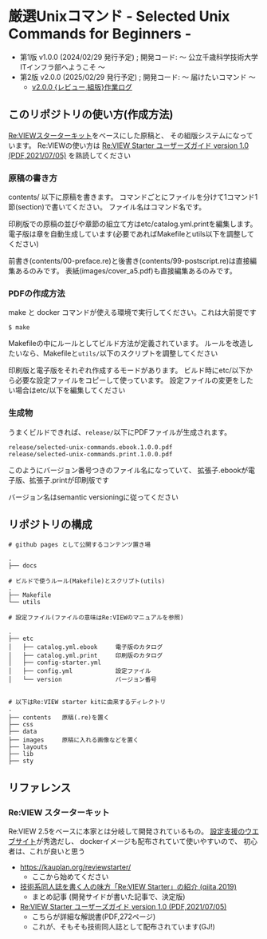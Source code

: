 # 厳選Unixコマンド - Selected Unix Commands for Beginners -

- 第1版 v1.0.0 (2024/02/29 発行予定) ; 開発コード: 〜 公立千歳科学技術大学ITインフラ部へようこそ 〜
- 第2版 v2.0.0 (2025/02/29 発行予定) ; 開発コード: 〜 届けたいコマンド 〜
    - [v2.0.0 {レビュー,組版}作業ログ](log/v2.0.0.md)

## このリポジトリの使い方(作成方法)

[Re:VIEWスターターキット](https://kauplan.org/reviewstarter/)をベースにした原稿と、
その組版システムになっています。
Re:VIEWの使い方は
[Re:VIEW Starter ユーザーズガイド version 1.0 (PDF,2021/07/05)](https://kauplan.org/reviewstarter/reviewstarter-usersguide-20210715.pdf)
を熟読してください

### 原稿の書き方

contents/ 以下に原稿を書きます。
コマンドごとにファイルを分けて1コマンド1節(section)で書いてください。
ファイル名はコマンド名です。

印刷版での原稿の並びや章節の組立て方はetc/catalog.yml.printを編集します。
電子版は章を自動生成しています(必要であればMakefileとutils以下を調整してください)

前書き(contents/00-preface.re)と後書き(contents/99-postscript.re)は直接編集あるのみです。
表紙(images/cover_a5.pdf)も直接編集あるのみです。



### PDFの作成方法

make と docker コマンドが使える環境で実行してください。これは大前提です

```
$ make
```

Makefileの中にルールとしてビルド方法が定義されています。
ルールを改造したいなら、Makefileと`utils/`以下のスクリプトを調整してください

印刷版と電子版をそれぞれ作成するモードがあります。
ビルド時にetc/以下から必要な設定ファイルをコピーして使っています。
設定ファイルの変更をしたい場合はetc/以下を編集してください


### 生成物

うまくビルドできれば、`release/`以下にPDFファイルが生成されます。

```
release/selected-unix-commands.ebook.1.0.0.pdf
release/selected-unix-commands.print.1.0.0.pdf
```
このようにバージョン番号つきのファイル名になっていて、
拡張子.ebookが電子版、拡張子.printが印刷版です

バージョン名はsemantic versioningに従ってください



## リポジトリの構成

```
# github pages として公開するコンテンツ置き場

.
├── docs

# ビルドで使うルール(Makefile)とスクリプト(utils)
.
├── Makefile
└── utils

# 設定ファイル(ファイルの意味はRe:VIEWのマニュアルを参照)

.
├── etc
│   ├── catalog.yml.ebook     電子版のカタログ
│   ├── catalog.yml.print     印刷版のカタログ
│   ├── config-starter.yml
│   ├── config.yml            設定ファイル
│   └── version               バージョン番号


# 以下はRe:VIEW starter kitに由来するディレクトリ
.
├── contents   原稿(.re)を置く
├── css
├── data
├── images     原稿に入れる画像などを置く
├── layouts
├── lib
├── sty

```


## リファレンス


### Re:VIEW スターターキット

Re:VIEW 2.5をベースに本家とは分岐して開発されているもの。
[設定支援のウエブサイト](https://kauplan.org/reviewstarter/)が秀逸だし、
dockerイメージも配布されていて使いやすいので、
初心者は、これが良いと思う

- https://kauplan.org/reviewstarter/
    - ここから始めてください
- [技術系同人誌を書く人の味方「Re:VIEW Starter」の紹介 (qiita,2019)](https://qiita.com/kauplan/items/d01e6e39a05be0b908a1)
    - まとめ記事 (開発サイドが書いた記事で、決定版)
- [Re:VIEW Starter ユーザーズガイド version 1.0 (PDF,2021/07/05)](https://kauplan.org/reviewstarter/reviewstarter-usersguide-20210715.pdf)
    - こちらが詳細な解説書(PDF,272ページ)
    - これが、そもそも技術同人誌として配布されています(GJ!)
